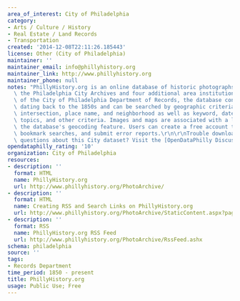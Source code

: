 ```yaml
---
area_of_interest: City of Philadelphia
category:
- Arts / Culture / History
- Real Estate / Land Records
- Transportation
created: '2014-12-08T22:11:26.185443'
license: Other (City of Philadelphia)
maintainer: ''
maintainer_email: info@phillyhistory.org
maintainer_link: http://www.phillyhistory.org
maintainer_phone: null
notes: "PhillyHistory.org is an online database of historic photographs and maps from\
  \ the Philadelphia City Archives and four additional area institutions. A project\
  \ of the City of Philadelphia Department of Records, the database contains images\
  \ dating back to the 1850s and can be searched by geographic criteria such as address,\
  \ intersection, place name, and neighborhood as well as keyword, date, collection,\
  \ topics, and other criteria. Images and maps are associated with a location using\
  \ the database's geocoding feature. Users can create a free account to save images,\
  \ bookmark searches, and submit error reports.\r\n\r\nTrouble downloading or have\
  \ questions about this City dataset? Visit the [OpenDataPhilly Discussion Group](http://www.phila.gov/data/discuss/)"
opendataphilly_rating: '10'
organization: City of Philadelphia
resources:
- description: ''
  format: HTML
  name: PhillyHistory.org
  url: http://www.phillyhistory.org/PhotoArchive/
- description: ''
  format: HTML
  name: Creating RSS and Search Links on PhillyHistory.org
  url: http://www.phillyhistory.org/PhotoArchive/StaticContent.aspx?page=Link%20Standards
- description: ''
  format: RSS
  name: PhillyHistory.org RSS Feed
  url: http://www.phillyhistory.org/PhotoArchive/RssFeed.ashx
schema: philadelphia
source: ''
tags:
- Records Department
time_period: 1850 - present
title: PhillyHistory.org
usage: Public Use; Free
---
```

